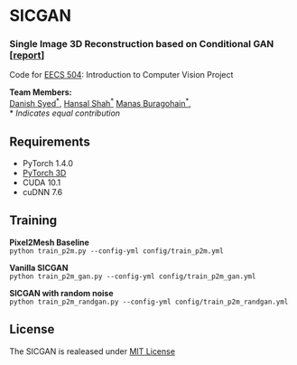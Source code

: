 # SICGAN  

### Single Image 3D Reconstruction based on Conditional GAN [[report](https://dysdsyd.github.io/files/SICGAN.pdf)]


Code for [EECS 504](https://web.eecs.umich.edu/~ahowens/eecs504/w20/): Introduction to Computer Vision Project

**Team Members:**  
[Danish Syed<sup>*</sup>](https://github.com/dysdsyd), [Hansal Shah<sup>*</sup>](https://github.com/hansalshah)
[Manas Buragohain<sup>*</sup>](https://github.com/manasjyoti97),  \
\* _Indicates equal contribution_

## Requirements
- PyTorch 1.4.0
- [PyTorch 3D](https://github.com/facebookresearch/pytorch3d) 
- CUDA 10.1
- cuDNN 7.6

## Training

**Pixel2Mesh Baseline**  
`python train_p2m.py --config-yml config/train_p2m.yml`

**Vanilla SICGAN**  
`python train_p2m_gan.py --config-yml config/train_p2m_gan.yml`

**SICGAN with random noise**  
`python train_p2m_randgan.py --config-yml config/train_p2m_randgan.yml`

## License
The SICGAN is realeased under [MIT License](https://github.com/dysdsyd/SICGAN/blob/master/LICENSE)
